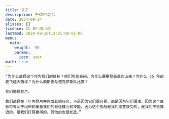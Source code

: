 ```yaml
---
title: 关于
description: 于KSPS之后
date: 2024-09-14
aliases: []
license: CC BY-NC-ND
lastmod: 2024-09-16T13:01:00-05:00
menu:
  main:
    weight: -90
    params:
      icon: user
math: true
---
```


`“为什么选择这个作为我们的目标？他们可能会问，为什么要攀登最高的山峰？为什么 35 年前要飞越大西洋？为什么赖斯要与德克萨斯队比赛？`

`我们选择登月。`

`我们选择在十年内登月并完成其他任务，不是因为它们很容易，而是因为它们很难，因为这个目标将有助于组织和衡量我们的最佳精力和技能，因为这个挑战是我们愿意接受的，是我们不愿推迟的，是我们打算赢得的，其他的也是如此。”`

